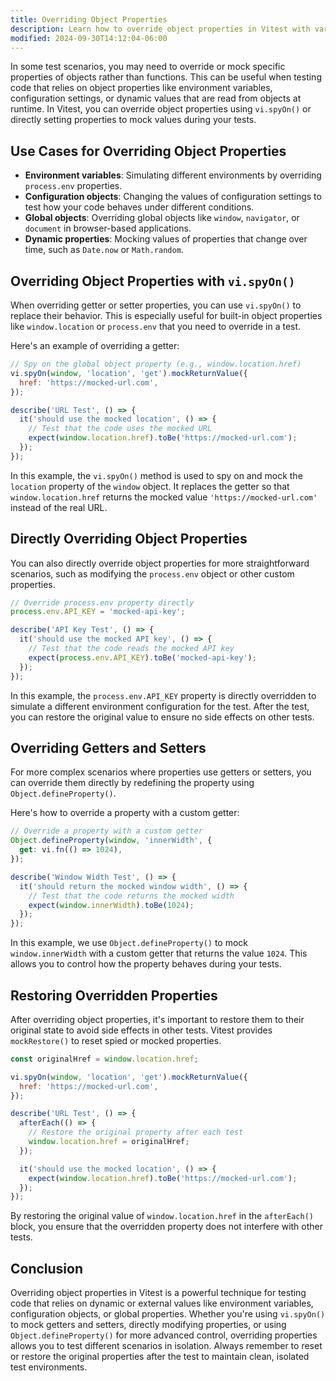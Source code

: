 ```yaml
---
title: Overriding Object Properties
description: Learn how to override object properties in Vitest with various methods.
modified: 2024-09-30T14:12:04-06:00
---
```


In some test scenarios, you may need to override or mock specific properties of objects rather than functions. This can be useful when testing code that relies on object properties like environment variables, configuration settings, or dynamic values that are read from objects at runtime. In Vitest, you can override object properties using `vi.spyOn()` or directly setting properties to mock values during your tests.

## Use Cases for Overriding Object Properties

- **Environment variables**: Simulating different environments by overriding `process.env` properties.
- **Configuration objects**: Changing the values of configuration settings to test how your code behaves under different conditions.
- **Global objects**: Overriding global objects like `window`, `navigator`, or `document` in browser-based applications.
- **Dynamic properties**: Mocking values of properties that change over time, such as `Date.now` or `Math.random`.

## Overriding Object Properties with `vi.spyOn()`

When overriding getter or setter properties, you can use `vi.spyOn()` to replace their behavior. This is especially useful for built-in object properties like `window.location` or `process.env` that you need to override in a test.

Here's an example of overriding a getter:

```js
// Spy on the global object property (e.g., window.location.href)
vi.spyOn(window, 'location', 'get').mockReturnValue({
  href: 'https://mocked-url.com',
});

describe('URL Test', () => {
  it('should use the mocked location', () => {
    // Test that the code uses the mocked URL
    expect(window.location.href).toBe('https://mocked-url.com');
  });
});
```

In this example, the `vi.spyOn()` method is used to spy on and mock the `location` property of the `window` object. It replaces the getter so that `window.location.href` returns the mocked value `'https://mocked-url.com'` instead of the real URL.

## Directly Overriding Object Properties

You can also directly override object properties for more straightforward scenarios, such as modifying the `process.env` object or other custom properties.

```js
// Override process.env property directly
process.env.API_KEY = 'mocked-api-key';

describe('API Key Test', () => {
  it('should use the mocked API key', () => {
    // Test that the code reads the mocked API key
    expect(process.env.API_KEY).toBe('mocked-api-key');
  });
});
```

In this example, the `process.env.API_KEY` property is directly overridden to simulate a different environment configuration for the test. After the test, you can restore the original value to ensure no side effects on other tests.

## Overriding Getters and Setters

For more complex scenarios where properties use getters or setters, you can override them directly by redefining the property using `Object.defineProperty()`.

Here's how to override a property with a custom getter:

```js
// Override a property with a custom getter
Object.defineProperty(window, 'innerWidth', {
  get: vi.fn(() => 1024),
});

describe('Window Width Test', () => {
  it('should return the mocked window width', () => {
    // Test that the code returns the mocked width
    expect(window.innerWidth).toBe(1024);
  });
});
```

In this example, we use `Object.defineProperty()` to mock `window.innerWidth` with a custom getter that returns the value `1024`. This allows you to control how the property behaves during your tests.

## Restoring Overridden Properties

After overriding object properties, it's important to restore them to their original state to avoid side effects in other tests. Vitest provides `mockRestore()` to reset spied or mocked properties.

```js
const originalHref = window.location.href;

vi.spyOn(window, 'location', 'get').mockReturnValue({
  href: 'https://mocked-url.com',
});

describe('URL Test', () => {
  afterEach(() => {
    // Restore the original property after each test
    window.location.href = originalHref;
  });

  it('should use the mocked location', () => {
    expect(window.location.href).toBe('https://mocked-url.com');
  });
});
```

By restoring the original value of `window.location.href` in the `afterEach()` block, you ensure that the overridden property does not interfere with other tests.

## Conclusion

Overriding object properties in Vitest is a powerful technique for testing code that relies on dynamic or external values like environment variables, configuration objects, or global properties. Whether you're using `vi.spyOn()` to mock getters and setters, directly modifying properties, or using `Object.defineProperty()` for more advanced control, overriding properties allows you to test different scenarios in isolation. Always remember to reset or restore the original properties after the test to maintain clean, isolated test environments.
